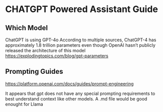 # CHATGPT Powered Assistant Guide

## Which Model
ChatGPT is using GPT-4o
According to multiple sources, ChatGPT-4 has approximately 1.8 trillion parameters even though OpenAI hasn’t publicly released the architecture of this model
https://explodingtopics.com/blog/gpt-parameters

## Prompting Guides
https://platform.openai.com/docs/guides/prompt-engineering

It appears that gpt does not have any special prompting requirements to best understand context like other models. A .md file would be good enought for Llama